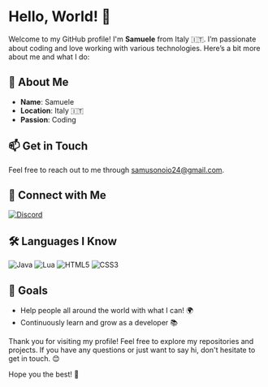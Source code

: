 # Hello, World! 👋

Welcome to my GitHub profile! I'm **Samuele** from Italy 🇮🇹. I’m passionate about coding and love working with various technologies. Here’s a bit more about me and what I do:

## 🌟 About Me

- **Name**: Samuele
- **Location**: Italy 🇮🇹
- **Passion**: Coding
  
## 📫 Get in Touch

Feel free to reach out to me through [samusonoio24@gmail.com](mailto:samusonoio24@gmail.com).

## 🔗 Connect with Me

[![Discord](https://img.shields.io/badge/Discord-Samueloio24-7289DA?style=flat&logo=discord&logoColor=white)](https://discord.com/users/959199862593818695)

## 🛠️ Languages I Know

![Java](https://img.shields.io/badge/Java-1.8-orange?style=flat&logo=java)
![Lua](https://img.shields.io/badge/Lua-5.4-blue?style=flat&logo=lua)
![HTML5](https://img.shields.io/badge/HTML5-E34F26?style=flat&logo=html5&logoColor=white)
![CSS3](https://img.shields.io/badge/CSS3-1572B6?style=flat&logo=css3&logoColor=white)

## 🎯 Goals

- Help people all around the world with what I can! 🌍
- Continuously learn and grow as a developer 📚

Thank you for visiting my profile! Feel free to explore my repositories and projects. If you have any questions or just want to say hi, don't hesitate to get in touch. 😊

Hope you the best! 👋
